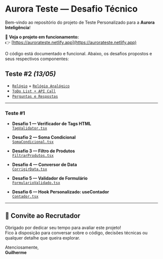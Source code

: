# Aurora Teste — Desafio Técnico

Bem-vindo ao repositório do projeto de Teste Personalizado para a **Aurora Inteligência**!

🔗 **Veja o projeto em funcionamento:**  
👉 [https://aurorateste.netlify.app](https://aurorateste.netlify.app)

O código está documentado e funcional. Abaixo, os desafios propostos e seus respectivos componentes:


## Teste #2 _(13/05)_

- [`Relógio`](auroratestproject/src/app/components/Relogio.tsx) + [`Relógio Analógico`](auroratestproject/src/app/components/Clock.tsx)
- [`ToDo List + API Call`](auroratestproject/src/app/components/APIGetter.tsx)
- [`Perguntas e Respostas`](auroratestproject/src/app/components/QandA.tsx)

---

### Teste #1

- **Desafio 1 — Verificador de Tags HTML**  
  [`TagValidator.tsx`](auroratestproject/src/app/components/TagValidator.tsx)

- **Desafio 2 — Soma Condicional**  
  [`SomaCondicional.tsx`](auroratestproject/src/app/components/SomaCondicional.tsx)

- **Desafio 3 — Filtro de Produtos**  
  [`FiltrarProdutos.tsx`](auroratestproject/src/app/components/FiltrarProdutos.tsx)

- **Desafio 4 — Conversor de Data**  
  [`CorrigirData.tsx`](auroratestprojectsrc/app/components/CorrigirData.tsx)

- **Desafio 5 — Validador de Formulário**  
  [`FormularioValidado.tsx`](auroratestproject/src/app/components/FormularioValidado.tsx)

- **Desafio 6 — Hook Personalizado: useContador**  
  [`Contador.tsx`](auroratestproject/src/app/components/Contador.tsx)

---

## 👋 Convite ao Recrutador

Obrigado por dedicar seu tempo para avaliar este projeto!  
Fico à disposição para conversar sobre o código, decisões técnicas ou qualquer detalhe que queira explorar.

Atenciosamente,  
**Guilherme**
